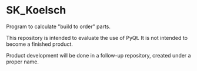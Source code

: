 # SK_Koelsch
Program to calculate "build to order" parts.

This repository is intended to evaluate the use of PyQt.
It is not intended to become a finished product. 

Product development will be done in a follow-up repository, created under a proper name.
